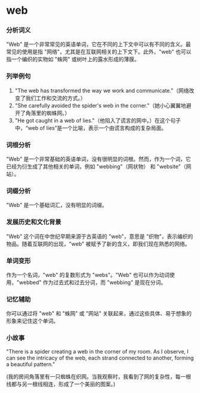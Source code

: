 # web

### 分析词义

  

"Web" 是一个非常常见的英语单词，它在不同的上下文中可以有不同的含义。最常见的使用是指 "网络"，尤其是在互联网相关的上下文下。此外，"web" 也可以指一个编织的实物如 "蛛网" 或树叶上的露水形成的薄膜。

  

### 列举例句

  

1.  "The web has transformed the way we work and communicate."（网络改变了我们工作和交流的方式。）
2.  "She carefully avoided the spider's web in the corner."（她小心翼翼地避开了角落里的蜘蛛网。）
3.  "He got caught in a web of lies."（他陷入了谎言的网中。）在这个句子中，“web of lies”是一个比喻，表示一个由谎言构成的复杂局面。

  

### 词根分析

  

"Web" 是一个非常基础的英语单词，没有很明显的词根。然而，作为一个词，它已经为衍生成了其他相关的单词，例如 "webbing"（网状物） 和 "website"（网站）。

  

### 词缀分析

  

"Web" 是一个基础词汇，没有明显的词缀。

  

### 发展历史和文化背景

  

"Web" 这个词在中世纪早期来源于古英语的 "web"，意思是 "织物"，表示编织的物品。随着互联网的出现，"web" 被赋予了新的含义，即我们现在熟悉的网络。

  

### 单词变形

  

作为一个名词，"web" 的复数形式为 "webs"。"Web" 也可以作为动词使用，"webbed" 作为过去式和过去分词，而 "webbing" 是现在分词。

  

### 记忆辅助

  

你可以通过将 "web" 和 "蛛网" 或 "网站" 关联起来，通过这些具体、易于想象的形象来记住这个单词。

  

### 小故事

  

"There is a spider creating a web in the corner of my room. As I observe, I can see the intricacy of the web, each strand connected to another, forming a beautiful pattern."

  

(我的房间角落里有一只蜘蛛在织网。当我观察时，我看到了网的复杂性，每一根线都与另一根线相连，形成了一个美丽的图案。)
